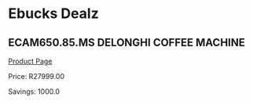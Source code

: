 
# Ebucks Dealz
## ECAM650.85.MS DELONGHI COFFEE MACHINE
[Product Page](https://www.ebucks.com/web/shop/productSelected.do?prodId=357812058&catId=704984897)

Price: R27999.00

Savings: 1000.0


	